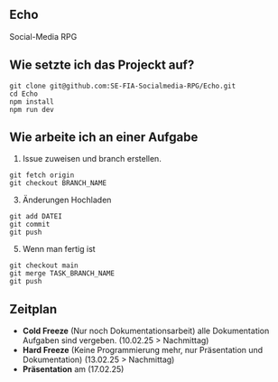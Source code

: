 ## Echo
Social-Media RPG

## Wie setzte ich das Projeckt auf?
```
git clone git@github.com:SE-FIA-Socialmedia-RPG/Echo.git
cd Echo
npm install
npm run dev
```

## Wie arbeite ich an einer Aufgabe
1. Issue zuweisen und branch erstellen.
```
git fetch origin
git checkout BRANCH_NAME
```
3. Änderungen Hochladen
```
git add DATEI
git commit
git push
```
5. Wenn man fertig ist
```
git checkout main
git merge TASK_BRANCH_NAME
git push
```

## Zeitplan

- **Cold Freeze** (Nur noch Dokumentationsarbeit) alle Dokumentation Aufgaben sind vergeben. (10.02.25 > Nachmittag)
- **Hard Freeze** (Keine Programmierung mehr, nur Präsentation und Dokumentation) (13.02.25 > Nachmittag)
- **Präsentation** am (17.02.25)
